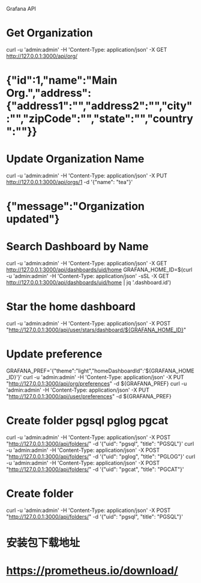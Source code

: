 Grafana API


# Get Organization
curl -u 'admin:admin' -H 'Content-Type: application/json'  -X GET   http://127.0.0.1:3000/api/org/
# {"id":1,"name":"Main Org.","address":{"address1":"","address2":"","city":"","zipCode":"","state":"","country":""}}

# Update Organization Name
curl -u 'admin:admin' -H 'Content-Type: application/json'  -X PUT   http://127.0.0.1:3000/api/orgs/1    -d '{"name": "tea"}'
# {"message":"Organization updated"}

# Search Dashboard by Name
curl -u 'admin:admin' -H 'Content-Type: application/json'  -X GET   http://127.0.0.1:3000/api/dashboards/uid/home
GRAFANA_HOME_ID=$(curl -u 'admin:admin' -H 'Content-Type: application/json' -sSL -X GET   http://127.0.0.1:3000/api/dashboards/uid/home | jq '.dashboard.id')

# Star the home dashboard 
curl -u 'admin:admin' -H 'Content-Type: application/json'  -X POST  "http://127.0.0.1:3000/api/user/stars/dashboard/${GRAFANA_HOME_ID}"

# Update preference
GRAFANA_PREF='{"theme":"light","homeDashboardId":'${GRAFANA_HOME_ID}'}'
curl -u 'admin:admin' -H 'Content-Type: application/json'  -X PUT "http://127.0.0.1:3000/api/org/preferences" -d ${GRAFANA_PREF}
curl -u 'admin:admin' -H 'Content-Type: application/json'  -X PUT "http://127.0.0.1:3000/api/user/preferences" -d ${GRAFANA_PREF}

# Create folder pgsql pglog pgcat
curl -u 'admin:admin' -H 'Content-Type: application/json'  -X POST  "http://127.0.0.1:3000/api/folders/" -d '{"uid": "pgsql", "title": "PGSQL"}'
curl -u 'admin:admin' -H 'Content-Type: application/json'  -X POST  "http://127.0.0.1:3000/api/folders/" -d '{"uid": "pglog", "title": "PGLOG"}'
curl -u 'admin:admin' -H 'Content-Type: application/json'  -X POST  "http://127.0.0.1:3000/api/folders/" -d '{"uid": "pgcat", "title": "PGCAT"}'

# Create folder 
curl -u 'admin:admin' -H 'Content-Type: application/json'  -X POST  "http://127.0.0.1:3000/api/folders/" -d '{"uid": "pgsql", "title": "PGSQL"}'


# 安装包下载地址
# https://prometheus.io/download/